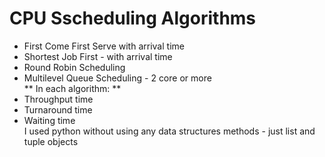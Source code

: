 # CPU Sscheduling Algorithms
- First Come First Serve with arrival time
- Shortest Job First - with arrival time
- Round Robin Scheduling
- Multilevel Queue Scheduling - 2 core or more 
<br>** In each algorithm: **
- Throughput time
- Turnaround time
- Waiting time
<br>I used python without using any data structures methods - just list and tuple objects

